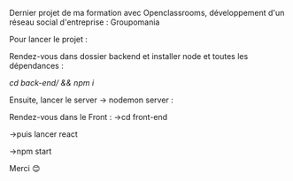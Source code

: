 Dernier projet de ma formation avec Openclassrooms, développement d'un réseau social d'entreprise : Groupomania

Pour lancer le projet :

Rendez-vous dans dossier backend et installer node et toutes les dépendances :

_cd back-end/ && npm i_

Ensuite, lancer le server -> nodemon server :

Rendez-vous dans le Front :
->cd front-end

->puis lancer react

->npm start

Merci 😊
